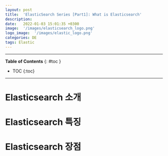 ```yaml
---
layout: post
title:  'ElasticSearch Series [Part1]: What is Elasticsearch'
description: 
date:   2022-01-03 15:01:35 +0300
image:  '/images/elasticsearch_logo.png'
logo_image:  '/images/elastic_logo.png'
categories: DE
tags: Elastic
---
```


---

**Table of Contents**
{: #toc }
*  TOC
{:toc}

---

# Elasticsearch 소개

# Elasticsearch 특징

# Elasticsearch 장점